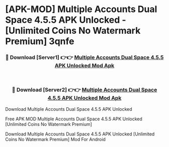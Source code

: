# [APK-MOD] Multiple Accounts  Dual Space 4.5.5 APK Unlocked - [Unlimited Coins No Watermark Premium] 3qnfe



<div align="center">
<h3>🔴 Download [Server1] 👉👉 <a href="https://momento.my/?title=Multiple_Accounts__Dual_Space_4.5.5_APK_Unlocked">Multiple Accounts  Dual Space 4.5.5 APK Unlocked Mod Apk</a></h3><br>

<h3>🔴 Download [Server2] 👉👉 <a href="https://momento.my/?title=Multiple_Accounts__Dual_Space_4.5.5_APK_Unlocked">Multiple Accounts  Dual Space 4.5.5 APK Unlocked Mod Apk</a></h3>
</div>



Download Multiple Accounts  Dual Space 4.5.5 APK Unlocked 

Free APK MOD Multiple Accounts  Dual Space 4.5.5 APK Unlocked [Unlimited Coins No Watermark Premium]

Download Multiple Accounts  Dual Space 4.5.5 APK Unlocked [Unlimited Coins No Watermark Premium] Mod For Android

